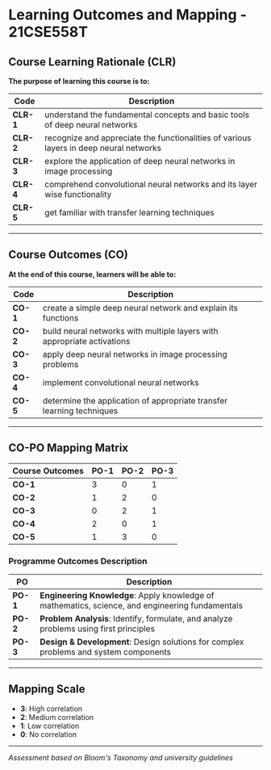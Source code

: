 # Learning Outcomes and Mapping - 21CSE558T

## Course Learning Rationale (CLR)

**The purpose of learning this course is to:**

| Code | Description |
|------|-------------|
| **CLR-1** | understand the fundamental concepts and basic tools of deep neural networks |
| **CLR-2** | recognize and appreciate the functionalities of various layers in deep neural networks |
| **CLR-3** | explore the application of deep neural networks in image processing |
| **CLR-4** | comprehend convolutional neural networks and its layer wise functionality |
| **CLR-5** | get familiar with transfer learning techniques |

---

## Course Outcomes (CO)

**At the end of this course, learners will be able to:**

| Code | Description |
|------|-------------|
| **CO-1** | create a simple deep neural network and explain its functions |
| **CO-2** | build neural networks with multiple layers with appropriate activations |
| **CO-3** | apply deep neural networks in image processing problems |
| **CO-4** | implement convolutional neural networks |
| **CO-5** | determine the application of appropriate transfer learning techniques |

---

## CO-PO Mapping Matrix

| Course Outcomes | PO-1 | PO-2 | PO-3 |
|-----------------|------|------|------|
| **CO-1** | 3 | 0 | 1 |
| **CO-2** | 1 | 2 | 0 |
| **CO-3** | 0 | 2 | 1 |
| **CO-4** | 2 | 0 | 1 |
| **CO-5** | 1 | 3 | 0 |

### Programme Outcomes Description

| PO | Description |
|----|-------------|
| **PO-1** | **Engineering Knowledge**: Apply knowledge of mathematics, science, and engineering fundamentals |
| **PO-2** | **Problem Analysis**: Identify, formulate, and analyze problems using first principles |
| **PO-3** | **Design & Development**: Design solutions for complex problems and system components |

---

## Mapping Scale

- **3**: High correlation
- **2**: Medium correlation  
- **1**: Low correlation
- **0**: No correlation

---

*Assessment based on Bloom's Taxonomy and university guidelines*